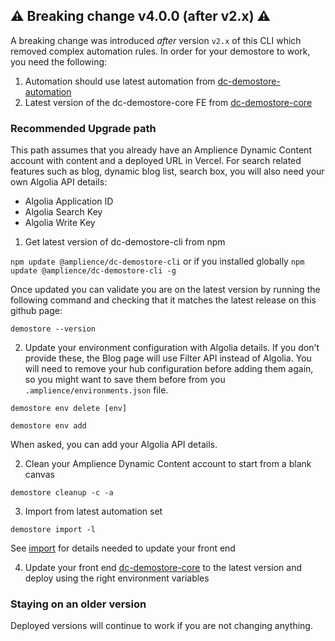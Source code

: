 ## ⚠️ Breaking change v4.0.0 (after v2.x) ⚠️
A breaking change was introduced _after_ version `v2.x` of this CLI which removed complex automation rules. In order for your demostore to work, you need the following:

1) Automation should use latest automation from [dc-demostore-automation](https://github.com/amplience/dc-demostore-automation)
2) Latest version of the dc-demostore-core FE from [dc-demostore-core](https://github.com/amplience/dc-demostore-core)

### Recommended Upgrade path
This path assumes that you already have an Amplience Dynamic Content account with content and a deployed URL in Vercel.
For search related features such as blog, dynamic blog list, search box, you will also need your own Algolia API details:
- Algolia Application ID
- Algolia Search Key
- Algolia Write Key

1) Get latest version of dc-demostore-cli from npm

  `npm update @amplience/dc-demostore-cli` or if you installed globally `npm update @amplience/dc-demostore-cli -g`

Once updated you can validate you are on the latest version by running the following command and checking that it matches the latest release on this github page:

```
demostore --version
```

2) Update your environment configuration with Algolia details. If you don't provide these, the Blog page will use Filter API instead of Algolia.
You will need to remove your hub configuration before adding them again, so you might want to save them before from you `.amplience/environments.json` file.

  `demostore env delete [env]`

  `demostore env add`

When asked, you can add your Algolia API details.

2) Clean your Amplience Dynamic Content account to start from a blank canvas

  `demostore cleanup -c -a`

3) Import from latest automation set

  `demostore import -l`

  See [import](../README.md#import) for details needed to update your front end

4) Update your front end [dc-demostore-core](https://github.com/amplience/dc-demostore-core) to the latest version and deploy using the right environment variables

### Staying on an older version
Deployed versions will continue to work if you are not changing anything.